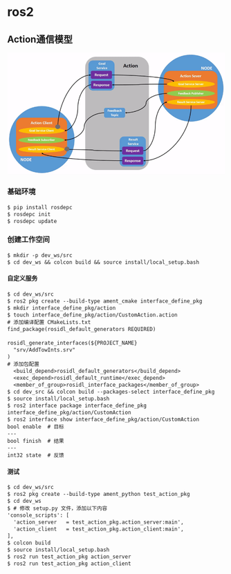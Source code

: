 # ros2

## Action通信模型
[![Understanding-ROS2-Actions](./Client-Server-Model.gif)](http://docs.ros.org/en/humble/Tutorials/Beginner-CLI-Tools/Understanding-ROS2-Actions/Understanding-ROS2-Actions.html)

### 基础环境
```shell
$ pip install rosdepc
$ rosdepc init
$ rosdepc update
```

### 创建工作空间

```shell
$ mkdir -p dev_ws/src
$ cd dev_ws && colcon build && source install/local_setup.bash
```

#### 自定义服务
```shell
$ cd dev_ws/src
$ ros2 pkg create --build-type ament_cmake interface_define_pkg
$ mkdir interface_define_pkg/action
$ touch interface_define_pkg/action/CustomAction.action
# 添加编译配置 CMakeLists.txt
find_package(rosidl_default_generators REQUIRED)

rosidl_generate_interfaces(${PROJECT_NAME}
  "srv/AddTowInts.srv"
)
# 添加包配置
  <build_depend>rosidl_default_generators</build_depend>
  <exec_depend>rosidl_default_runtime</exec_depend>
  <member_of_group>rosidl_interface_packages</member_of_group>
$ cd dev_src && colcon build --packages-select interface_define_pkg
$ source install/local_setup.bash
$ ros2 interface package interface_define_pkg
interface_define_pkg/action/CustomAction
$ ros2 interface show interface_define_pkg/action/CustomAction
bool enable  # 目标
---
bool finish  # 结果
---
int32 state  # 反馈
```

#### 测试
```shell
$ cd dev_ws/src
$ ros2 pkg create --build-type ament_python test_action_pkg
$ cd dev_ws
$ # 修改 setup.py 文件，添加以下内容
'console_scripts': [
  'action_server   = test_action_pkg.action_server:main',
  'action_client   = test_action_pkg.action_client:main',
],
$ colcon build
$ source install/local_setup.bash
$ ros2 run test_action_pkg action_server
$ ros2 run test_action_pkg action_client
```